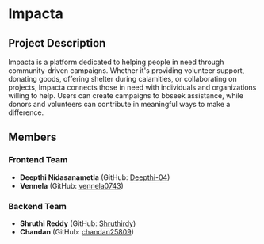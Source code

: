 # **Impacta**

## **Project Description**
Impacta is a platform dedicated to helping people in need through community-driven campaigns. Whether it's providing volunteer support, donating goods, offering shelter during calamities, or collaborating on projects, Impacta connects those in need with individuals and organizations willing to help. Users can create campaigns to bbseek assistance, while donors and volunteers can contribute in meaningful ways to make a difference.

## **Members**
### **Frontend Team**
- **Deepthi Nidasanametla** (GitHub: [Deepthi-04](https://github.com/Deepthi-04))
- **Vennela** (GitHub: [vennela0743](https://github.com/vennela0743))

### **Backend Team**
- **Shruthi Reddy** (GitHub: [Shruthirdy](https://github.com/Shruthirdy))
- **Chandan** (GitHub: [chandan25809](https://github.com/chandan25809))

